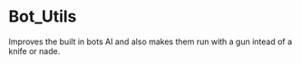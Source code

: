 # Bot_Utils
Improves the built in bots AI and also makes them run with a gun intead of a knife or nade.
